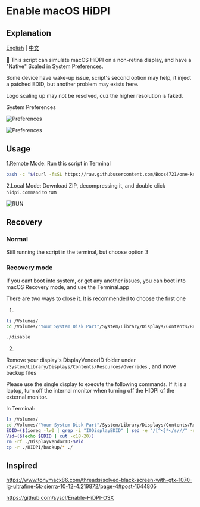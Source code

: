 # Enable macOS HiDPI

## Explanation

[English](README.md) | [中文](README-zh.md)

 This script can simulate macOS HiDPI on a non-retina display, and have a "Native" Scaled in System Preferences.

Some device have wake-up issue, script's second option may help, it inject a patched EDID, but another problem may exists here.

Logo scaling up may not be resolved, cuz the higher resolution is faked.

System Preferences

![Preferences](./img/preferences.jpg)

![Preferences](./img/hidpi.gif)

## Usage

1.Remote Mode: Run this script in Terminal

```bash
bash -c "$(curl -fsSL https://raw.githubusercontent.com/Boos4721/one-key-hidpi/master/hidpi.sh)"
```

2.Local Mode: Download ZIP, decompressing it, and double click `hidpi.command` to run

![RUN](./img/run.jpg)

## Recovery

### Normal

Still running the script in the terminal, but choose option 3

### Recovery mode

If you cant boot into system, or get any another issues, you can boot into macOS Recovery mode, and use the Terminal.app

There are two ways to close it. It is recommended to choose the first one

1. 

```bash
ls /Volumes/
cd /Volumes/"Your System Disk Part"/System/Library/Displays/Contents/Resources/Overrides/HIDPI

./disable
```

2. 

Remove your display's DisplayVendorID folder under `/System/Library/Displays/Contents/Resources/Overrides` , and move backup files

Please use the single display to execute the following commands. If it is a laptop, turn off the internal monitor when turning off the HIDPI of the external monitor.

In Terminal: 

```bash
ls /Volumes/
cd /Volumes/"Your System Disk Part"/System/Library/Displays/Contents/Resources/Overrides
EDID=($(ioreg -lw0 | grep -i "IODisplayEDID" | sed -e "/[^<]*</s///" -e "s/\>//"))
Vid=($(echo $EDID | cut -c18-20))
rm -rf ./DisplayVendorID-$Vid
cp -r ./HIDPI/backup/* ./
```

## Inspired

https://www.tonymacx86.com/threads/solved-black-screen-with-gtx-1070-lg-ultrafine-5k-sierra-10-12-4.219872/page-4#post-1644805

https://github.com/syscl/Enable-HiDPI-OSX
